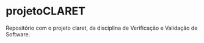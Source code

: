# projetoCLARET
Repositório com o projeto claret, da disciplina de Verificação e Validação de Software.
